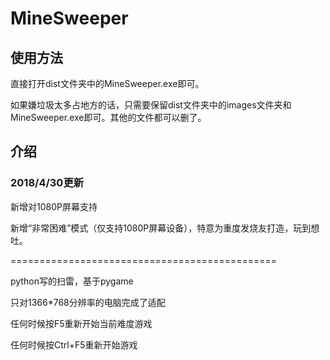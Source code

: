 # MineSweeper

## 使用方法
直接打开dist文件夹中的MineSweeper.exe即可。

如果嫌垃圾太多占地方的话，只需要保留dist文件夹中的images文件夹和MineSweeper.exe即可。其他的文件都可以删了。

## 介绍
### 2018/4/30更新
新增对1080P屏幕支持

新增“非常困难”模式（仅支持1080P屏幕设备），特意为重度发烧友打造，玩到想吐。

==============================================

python写的扫雷，基于pygame

只对1366*768分辨率的电脑完成了适配

任何时候按F5重新开始当前难度游戏

任何时候按Ctrl+F5重新开始游戏
